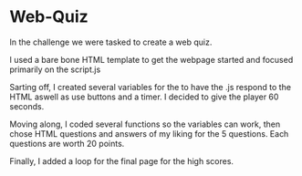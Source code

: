 # Web-Quiz

In the challenge we were tasked to create a web quiz.

I used a bare bone HTML template to get the webpage started and focused primarily on the script.js

Sarting off, I created several variables for the to have the .js respond to the HTML aswell as use buttons and a timer. I decided to give the player 60 seconds.

Moving along, I coded several functions so the variables can work, then chose HTML questions and answers of my liking for the 5 questions. Each questions are worth 20 points.

Finally, I added a loop for the final page for the high scores.

